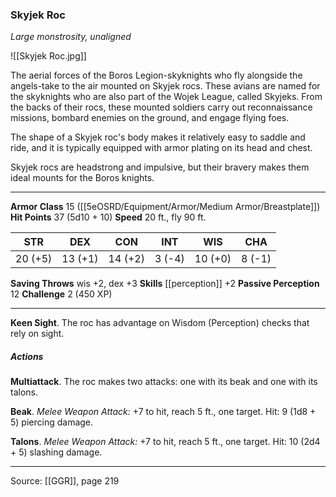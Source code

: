 ### Skyjek Roc
_Large monstrosity, unaligned_

![[Skyjek Roc.jpg]]

The aerial forces of the Boros Legion-skyknights who fly alongside the angels-take to the air mounted on Skyjek rocs. These avians are named for the skyknights who are also part of the Wojek League, called Skyjeks. From the backs of their rocs, these mounted soldiers carry out reconnaissance missions, bombard enemies on the ground, and engage flying foes.

The shape of a Skyjek roc's body makes it relatively easy to saddle and ride, and it is typically equipped with armor plating on its head and chest.

Skyjek rocs are headstrong and impulsive, but their bravery makes them ideal mounts for the Boros knights.






---

**Armor Class** 15 ([[5eOSRD/Equipment/Armor/Medium Armor/Breastplate]])
**Hit Points** 37 (5d10 + 10)
**Speed** 20 ft., fly 90 ft.

| STR     | DEX     | CON     | INT     | WIS     | CHA     |
|---------|---------|---------|---------|---------|---------|
| 20 (+5) | 13 (+1) | 14 (+2) | 3 (-4) | 10 (+0) | 8 (-1) |

**Saving Throws** wis +2, dex +3
**Skills** [[perception]] +2
**Passive Perception** 12
**Challenge** 2 (450 XP)

---

**Keen Sight**. The roc has advantage on Wisdom (Perception) checks that rely on sight.

##### Actions
**Multiattack**. The roc makes two attacks: one with its beak and one with its talons.

**Beak**. _Melee Weapon Attack:_ +7 to hit, reach 5 ft., one target. Hit: 9 (1d8 + 5) piercing damage.

**Talons**. _Melee Weapon Attack:_ +7 to hit, reach 5 ft., one target. Hit: 10 (2d4 + 5) slashing damage.


---

Source: [[GGR]], page 219